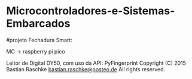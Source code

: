 # Microcontroladores-e-Sistemas-Embarcados

#projeto Fechadura Smart:

MC -> raspberry pi pico

Leitor de Digital DY50, com uso da API: PyFingerprint
Copyright (C) 2015 Bastian Raschke <bastian.raschke@posteo.de>
All rights reserved.
